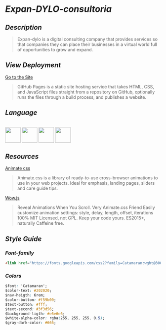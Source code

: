 # _Expan-DYLO-consultoria_

## _Description_
>Expan-dylo is a digital consulting company that provides services so that companies
>they can place their businesses in a virtual world full of opportunities to grow
>and expand.

## _View Deployment_
[Go to the Site](https://fernandomoyano.github.io/Expan-DYLO-consultoria/)
>GitHub Pages is a static site hosting service that takes HTML, CSS, and JavaScript files straight from a repository on GitHub, optionally runs the files through a build process, and publishes a website.

## _Language_

<link rel="stylesheet" href="devicon.min.css">
<div "style=inline_block"><br>


 <img width="50px" height="50px" src="https://cdn.jsdelivr.net/gh/devicons/devicon/icons/html5/html5-original-wordmark.svg" />
 <img width="50px" height="50px" src="https://cdn.jsdelivr.net/gh/devicons/devicon/icons/css3/css3-original-wordmark.svg" />
 <img width="50px" height="50px" src="https://cdn.jsdelivr.net/gh/devicons/devicon/icons/bootstrap/bootstrap-original-wordmark.svg" />        
 <img width="50px" height="50px" src="https://cdn.jsdelivr.net/gh/devicons/devicon/icons/sass/sass-original.svg" /> 
 
 
## _Resources_

[Animate css](https://animate.style/)
>Animate.css is a library of ready-to-use cross-browser animations to use in your web projects. Ideal for emphasis, landing pages, sliders and care guide tips.
>
[Wow.js](https://wowjs.uk/)
>Reveal Animations When You Scroll. Very Animate.css Friend
Easily customize animation settings: style, delay, length, offset, iterations
100% MIT Licensed, not GPL. Keep your code yours.
ES2015+, naturally Caffeine free.

## _Style Guide_

### _Font-family_

``` html
<link href="https://fonts.googleapis.com/css2?family=Catamaran:wght@300;500;700&display=swap" rel="stylesheet" />
```

### _Colors_

``` CSS
$font: 'Catamaran';
$color-text: #202020;
$nav-heigth: 6rem;
$color-button: #f59b00;
$text-button: #fff;
$text-second: #3f3d56;
$background-ligth: #e6e6e6;
$white-alpha-color: rgba(255, 255, 255, 0.5);
$gray-dark-color: #666;
```





